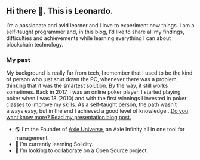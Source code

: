 ## Hi there 👋. This is Leonardo.
I’m a passionate and avid learner and I love to experiment new things. I am a self-taught programmer and, in this blog, I’d like to share all my findings, difficulties and achievements while learning everything I can about blockchain technology.

### My past
My background is really far from tech, I remember that I used to be the kind of person who just shut down the PC, whenever there was a problem, thinking that it was the smartest solution. By the way, it still works sometimes. Back in 2017, I was an online poker player. I started playing poker when I was 18 (2010) and with the first winnings I invested in poker classes to improve my skills. As a self-taught person, the path wasn’t always easy, but in the end I achieved a good level of knowledge...[Do you want know more? Read my presentation blog post.](https://www.leonardotononi.com/posts/my-presentation)

- 🌎 I'm the Founder of [Axie Universe](https://axie-universe.com), an Axie Infinity all in one tool for management.
- 🌱 I’m currently learning Solidity.
- 👯 I’m looking to collaborate on a Open Source project. 
